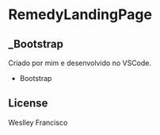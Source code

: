 # RemedyLandingPage
## _Bootstrap



Criado por mim e desenvolvido no VSCode.

- Bootstrap


## License

Weslley Francisco
